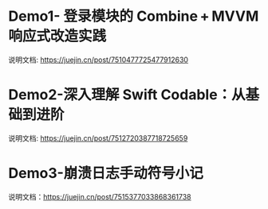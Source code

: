  #  Demo1- 登录模块的 **Combine + MVVM** 响应式改造实践
说明文档: https://juejin.cn/post/7510477725477912630
# Demo2-深入理解 Swift Codable：从基础到进阶
说明文档: https://juejin.cn/post/7512720387718725659
# Demo3-崩溃日志手动符号小记
说明文档：https://juejin.cn/post/7515377033868361738